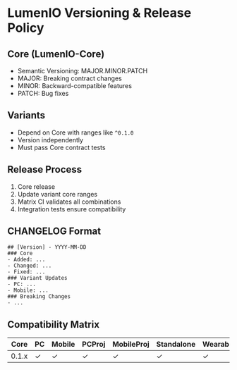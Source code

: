 # LumenIO Versioning & Release Policy

## Core (LumenIO-Core)
- Semantic Versioning: MAJOR.MINOR.PATCH
- MAJOR: Breaking contract changes
- MINOR: Backward-compatible features
- PATCH: Bug fixes

## Variants
- Depend on Core with ranges like `^0.1.0`
- Version independently
- Must pass Core contract tests

## Release Process
1. Core release
2. Update variant core ranges
3. Matrix CI validates all combinations
4. Integration tests ensure compatibility

## CHANGELOG Format
```
## [Version] - YYYY-MM-DD
### Core
- Added: ...
- Changed: ...
- Fixed: ...
### Variant Updates
- PC: ...
- Mobile: ...
### Breaking Changes
- ...
```

## Compatibility Matrix
| Core | PC | Mobile | PCProj | MobileProj | Standalone | Wearables |
|------|----|--------|--------|------------|------------|-----------|
|0.1.x|✓|✓|✓|✓|✓|✓|
